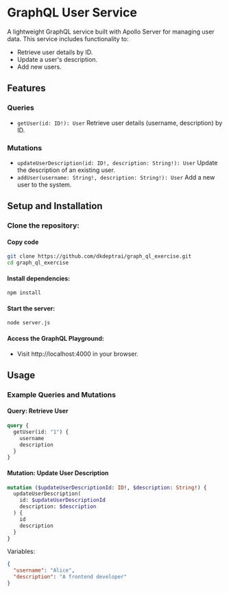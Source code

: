 # GraphQL User Service

A lightweight GraphQL service built with Apollo Server for managing user data. This service includes functionality to:

- Retrieve user details by ID.
- Update a user's description.
- Add new users.

## Features

### Queries

- `getUser(id: ID!): User` Retrieve user details (username, description) by ID.

### Mutations

- `updateUserDescription(id: ID!, description: String!): User` Update the description of an existing user.
- `addUser(username: String!, description: String!): User` Add a new user to the system.

## Setup and Installation

### Clone the repository:

#### Copy code

```bash
git clone https://github.com/dkdeptrai/graph_ql_exercise.git
cd graph_ql_exercise
```

#### Install dependencies:

```bash
npm install
```

#### Start the server:

```bash
node server.js
```

#### Access the GraphQL Playground:

- Visit http://localhost:4000 in your browser.

## Usage

### Example Queries and Mutations

#### Query: Retrieve User

```graphql
query {
  getUser(id: "1") {
    username
    description
  }
}
```

#### Mutation: Update User Description

```graphql
mutation ($updateUserDescriptionId: ID!, $description: String!) {
  updateUserDescription(
    id: $updateUserDescriptionId
    description: $description
  ) {
    id
    description
  }
}
```

Variables:

```json
{
  "username": "Alice",
  "description": "A frontend developer"
}
```
